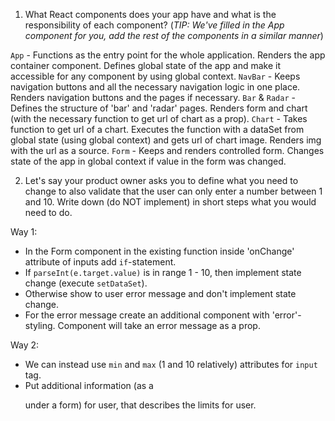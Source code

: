 1. What React components does your app have and what is the responsibility of each component?
   (_TIP: We've filled in the App component for you, add the rest of the components in a similar manner_)

`App` - Functions as the entry point for the whole application. Renders the app container component. Defines global state of the app and make it accessible for any component by using global context.
`NavBar` - Keeps navigation buttons and all the necessary navigation logic in one place. Renders navigation buttons and the pages if necessary.
`Bar` & `Radar` - Defines the structure of 'bar' and 'radar' pages. Renders form and chart (with the necessary function to get url of chart as a prop).
`Chart` - Takes function to get url of a chart. Executes the function with a dataSet from global state (using global context) and gets url of chart image. Renders img with the url as a source.
`Form` - Keeps and renders controlled form. Changes state of the app in global context if value in the form was changed.

2. Let's say your product owner asks you to define what you need to change to also validate that the user can only enter a number between 1 and 10. Write down (do NOT implement) in short steps what you would need to do.

Way 1:

- In the Form component in the existing function inside 'onChange' attribute of inputs add `if`-statement.
- If `parseInt(e.target.value)` is in range 1 - 10, then implement state change (execute `setDataSet`).
- Otherwise show to user error message and don't implement state change.
- For the error message create an additional component with 'error'-styling. Component will take an error message as a prop.

Way 2:

- We can instead use `min` and `max` (1 and 10 relatively) attributes for `input` tag.
- Put additional information (as a <p> under a form) for user, that describes the limits for user.
